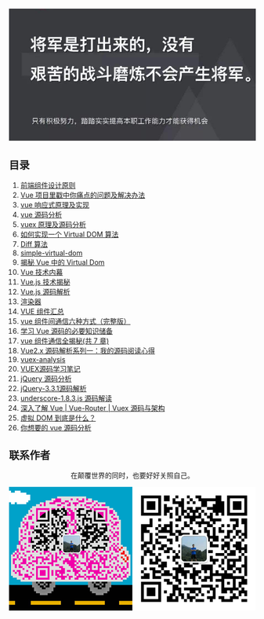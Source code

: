 ![image](./img/timg.jpg)
<br>

## 目录

1. [前端组件设计原则](https://mp.weixin.qq.com/s/ofmfQFAVlTCvKFnZ6A-0_Q)
1. [Vue 项目里戳中你痛点的问题及解决办法](https://juejin.im/post/5b174de8f265da6e410e0b4e)
1. [vue 响应式原理及实现](https://github.com/ftTony/blog/issues/18)
1. [vue 源码分析](https://github.com/muwoo/blogs)
1. [vuex 原理及源码分析](https://github.com/dwqs/blog/issues/58)
1. [如何实现一个 Virtual DOM 算法](https://github.com/livoras/blog/issues/13)
1. [Diff 算法](https://github.com/aooy/blog/issues/2)
1. [simple-virtual-dom](https://github.com/livoras/simple-virtual-dom)
1. [揭秘 Vue 中的 Virtual Dom](https://mp.weixin.qq.com/s/EeN7E8uQS4R_JJloPX8fCQ)
1. [Vue 技术内幕](http://hcysun.me/vue-design/art/)
1. [Vue.js 技术揭秘](https://ustbhuangyi.github.io/vue-analysis/)
1. [Vue.js 源码解析](https://github.com/answershuto/learnVue)
6. [渲染器](http://hcysun.me/vue-design/zh/)
3. [VUE 组件汇总](https://juejin.im/post/5af16a2cf265da0b8636353b)
4. [vue 组件间通信六种方式（完整版）](https://juejin.im/post/5cde0b43f265da03867e78d3)
5. [学习 Vue 源码的必要知识储备](https://juejin.im/post/5ce5565d6fb9a07ed2244513)
6. [vue 组件通信全揭秘(共 7 章)](https://juejin.im/post/5bd97e7c6fb9a022852a71cf)
7. [Vue2.x 源码解析系列一：我的源码阅读心得](https://github.com/lihongxun945/myblog/issues/22)
8. [vuex-analysis](https://github.com/wabish/vuex-analysis)
9. [VUEX源码学习笔记](https://github.com/DuLinRain/vuex-sourcecode-analysis)
10. [jQuery 源码分析](https://github.com/JsAaron/jQuery)
11. [jQuery-3.3.1源码解析](https://github.com/AttackXiaoJinJin/jQueryExplain)
12. [underscore-1.8.3.js 源码解读](https://github.com/lessfish/underscore-analysis)
13. [深入了解 Vue | Vue-Router | Vuex 源码与架构](https://github.com/biaochenxuying/vue-family-mindmap)
14. [虚拟 DOM 到底是什么？](https://mp.weixin.qq.com/s/oAlVmZ4Hbt2VhOwFEkNEhw)
15. [你想要的 vue 源码分析](https://github.com/dirkhe1051931999/hjBlog/tree/master/blog-vue-sourcecode-study)

## 联系作者

<div align="center">
    <p>
        在颠覆世界的同时，也要好好关照自己。
    </p>
    <img src="./img/contact.png" />
</div>
